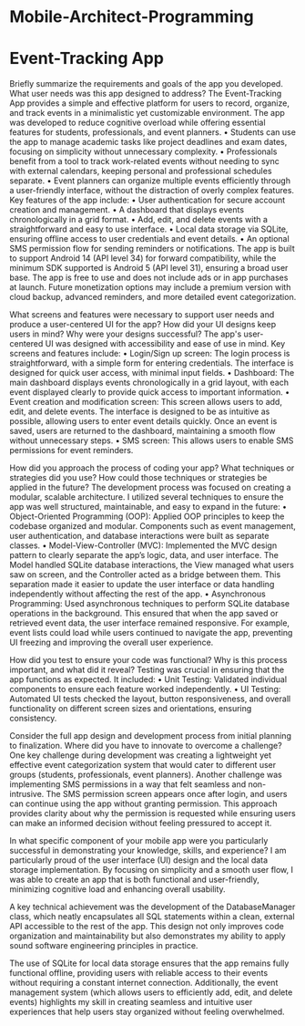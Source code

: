 # Mobile-Architect-Programming
# Event-Tracking App

Briefly summarize the requirements and goals of the app you developed. What user needs was this app designed to address?
The Event-Tracking App provides a simple and effective platform for users to record, organize, and track events in a minimalistic yet customizable environment. The app was developed to reduce cognitive overload while offering essential features for students, professionals, and event planners.
•	Students can use the app to manage academic tasks like project deadlines and exam dates, focusing on simplicity without unnecessary complexity.
•	Professionals benefit from a tool to track work-related events without needing to sync with external calendars, keeping personal and professional schedules separate.
•	Event planners can organize multiple events efficiently through a user-friendly interface, without the distraction of overly complex features.
Key features of the app include:
•	User authentication for secure account creation and management.
•	A dashboard that displays events chronologically in a grid format.
•	Add, edit, and delete events with a straightforward and easy to use interface.
•	Local data storage via SQLite, ensuring offline access to user credentials and event details.
•	An optional SMS permission flow for sending reminders or notifications.
The app is built to support Android 14 (API level 34) for forward compatibility, while the minimum SDK supported is Android 5 (API level 31), ensuring a broad user base.
The app is free to use and does not include ads or in app purchases at launch. Future monetization options may include a premium version with cloud backup, advanced reminders, and more detailed event categorization.

What screens and features were necessary to support user needs and produce a user-centered UI for the app? How did your UI designs keep users in mind? Why were your designs successful?
The app's user-centered UI was designed with accessibility and ease of use in mind. Key screens and features include:
•	Login/Sign up screen: The login process is straightforward, with a simple form for entering credentials. The interface is designed for quick user access, with minimal input fields.
•	Dashboard: The main dashboard displays events chronologically in a grid layout, with each event displayed clearly to provide quick access to important information. 
•	Event creation and modification screen: This screen allows users to add, edit, and delete events. The interface is designed to be as intuitive as possible, allowing users to enter event details quickly. Once an event is saved, users are returned to the dashboard, maintaining a smooth flow without unnecessary steps.
•	SMS screen: This allows users to enable SMS permissions for event reminders.

How did you approach the process of coding your app? What techniques or strategies did you use? How could those techniques or strategies be applied in the future?
The development process was focused on creating a modular, scalable architecture. I utilized several techniques to ensure the app was well structured, maintainable, and easy to expand in the future:
• Object-Oriented Programming (OOP): Applied OOP principles to keep the codebase organized and modular. Components such as event management, user authentication, and database interactions were built as separate classes. 
• Model-View-Controller (MVC): Implemented the MVC design pattern to clearly separate the app’s logic, data, and user interface. The Model handled SQLite database interactions, the View managed what users saw on screen, and the Controller acted as a bridge between them. This separation made it easier to update the user interface or data handling independently without affecting the rest of the app.
• Asynchronous Programming: Used asynchronous techniques to perform SQLite database operations in the background. This ensured that when the app saved or retrieved event data, the user interface remained responsive. For example, event lists could load while users continued to navigate the app, preventing UI freezing and improving the overall user experience.


How did you test to ensure your code was functional? Why is this process important, and what did it reveal?
Testing was crucial in ensuring that the app functions as expected. It included:
•	Unit Testing: Validated individual components to ensure each feature worked independently.
•	UI Testing: Automated UI tests checked the layout, button responsiveness, and overall functionality on different screen sizes and orientations, ensuring consistency.

Consider the full app design and development process from initial planning to finalization. Where did you have to innovate to overcome a challenge?
One key challenge during development was creating a lightweight yet effective event categorization system that would cater to different user groups (students, professionals, event planners). 
Another challenge was implementing SMS permissions in a way that felt seamless and non-intrusive. The SMS permission screen appears once after login, and users can continue using the app without granting permission. This approach provides clarity about why the permission is requested while ensuring users can make an informed decision without feeling pressured to accept it.

In what specific component of your mobile app were you particularly successful in demonstrating your knowledge, skills, and experience?
I am particularly proud of the user interface (UI) design and the local data storage implementation. By focusing on simplicity and a smooth user flow, I was able to create an app that is both functional and user-friendly, minimizing cognitive load and enhancing overall usability.

A key technical achievement was the development of the DatabaseManager class, which neatly encapsulates all SQL statements within a clean, external API accessible to the rest of the app. This design not only improves code organization and maintainability but also demonstrates my ability to apply sound software engineering principles in practice.

The use of SQLite for local data storage ensures that the app remains fully functional offline, providing users with reliable access to their events without requiring a constant internet connection. Additionally, the event management system (which allows users to efficiently add, edit, and delete events) highlights my skill in creating seamless and intuitive user experiences that help users stay organized without feeling overwhelmed.
